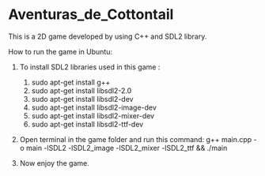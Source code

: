 # Aventuras_de_Cottontail

This is a 2D game developed by using C++ and SDL2 library.

How to run the game in Ubuntu:

1) To install SDL2 libraries used in this game :
    1) sudo apt-get install g++
    2) sudo apt-get install libsdl2-2.0
    3) sudo apt-get install libsdl2-dev
    4) sudo apt-get install libsdl2-image-dev
    5) sudo apt-get install libsdl2-mixer-dev
    6) sudo apt-get install libsdl2-ttf-dev
    
2) Open terminal in the game folder and run this command:
     g++ main.cpp -o main -lSDL2 -lSDL2_image -lSDL2_mixer -lSDL2_ttf  && ./main
     
3) Now enjoy the game.
